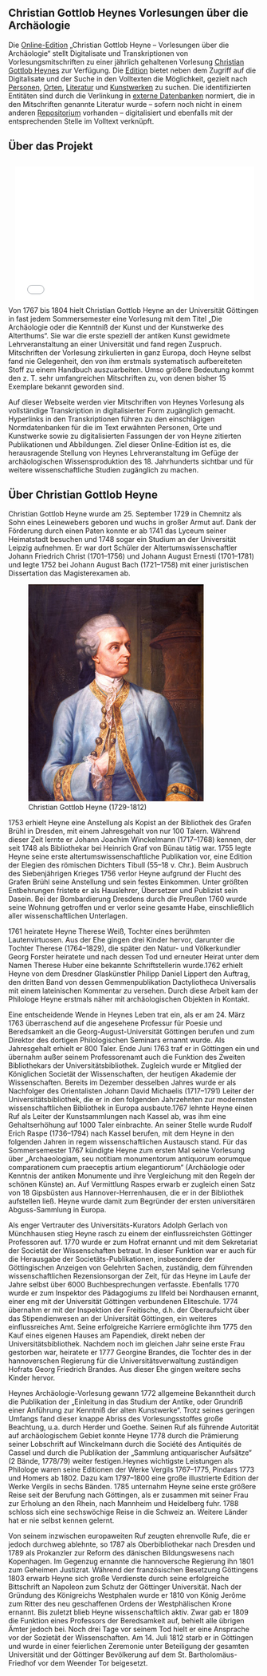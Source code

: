Christian Gottlob Heynes Vorlesungen über die Archäologie
---------------------------------------------------------

Die [Online-Edition](javascript:void(0)) „Christian Gottlob Heyne –
Vorlesungen über die Archäologie“ stellt Digitalisate und
Transkriptionen von Vorlesungsmitschriften zu einer jährlich gehaltenen
Vorlesung [Christian Gottlob Heynes](#startContentHeyne) zur Verfügung.
Die [Edition](javascript:void(0)) bietet neben dem Zugriff auf die
Digitalisate und der Suche in den Volltexten die Möglichkeit, gezielt
nach [Personen](#?page=#indices_page&link=#linkindices),
[Orten](#?page=#indices_page&link=#linkindices),
[Literatur](#?page=#indices_page&link=#linkindices) und
[Kunstwerken](#?page=#indices_page&link=#linkindices) zu suchen. Die
identifizierten Entitäten sind durch die Verlinkung in [externe
Datenbanken](#?page=#databases_page) normiert, die in den Mitschriften
genannte Literatur wurde – sofern noch nicht in einem anderen
[Repositorium](#?page=#databases_page) vorhanden – digitalisiert und
ebenfalls mit der entsprechenden Stelle im Volltext verknüpft.

Über das Projekt
----------------
<iframe width="480" height="270" style="float:right;padding: 10px; margin-left:10px;" src="//www.youtube-nocookie.com/embed/_PWeiNO9Yeg?rel=0" frameborder="0" allowfullscreen></iframe>

Von 1767 bis 1804 hielt Christian Gottlob Heyne an der Universität
Göttingen in fast jedem Sommersemester eine Vorlesung mit dem Titel „Die
Archäologie oder die Kenntniß der Kunst und der Kunstwerke des
Alterthums“. Sie war die erste speziell der antiken Kunst gewidmete
Lehrveranstaltung an einer Universität und fand regen Zuspruch.
Mitschriften der Vorlesung zirkulierten in ganz Europa, doch Heyne
selbst fand nie Gelegenheit, den von ihm erstmals systematisch
aufbereiteten Stoff zu einem Handbuch auszuarbeiten. Umso größere
Bedeutung kommt den z. T. sehr umfangreichen Mitschriften zu, von denen
bisher 15 Exemplare bekannt geworden sind.

Auf dieser Webseite werden vier Mitschriften von Heynes Vorlesung als
vollständige Transkription in digitalisierter Form zugänglich gemacht.
Hyperlinks in den Transkriptionen führen zu den einschlägigen
Normdatenbanken für die im Text erwähnten Personen, Orte und Kunstwerke
sowie zu digitalisierten Fassungen der von Heyne zitierten Publikationen
und Abbildungen. Ziel dieser Online-Edition ist es, die herausragende
Stellung von Heynes Lehrveranstaltung im Gefüge der archäologischen
Wissensproduktion des 18. Jahrhunderts sichtbar und für weitere
wissenschaftliche Studien zugänglich zu machen.

<a name="startContentHeyne"></a>Über Christian Gottlob Heyne
----------------------------

Christian Gottlob Heyne wurde am 25. September 1729 in Chemnitz als Sohn
eines Leinewebers geboren und wuchs in großer Armut auf. Dank der
Förderung durch einen Paten konnte er ab 1741 das Lyceum seiner
Heimatstadt besuchen und 1748 sogar ein Studium an der Universität
Leipzig aufnehmen. Er war dort Schüler der Altertumswissenschaftler
Johann Friedrich Christ (1701–1756) und Johann August Ernesti
(1701–1781) und legte 1752 bei Johann August Bach (1721–1758) mit einer
juristischen Dissertation das Magisterexamen ab.
<figure class="image-in-text-left">
	<img alt="" src="./Resources/Public/Images/heyne.jpg" class="img">
	<figcaption>
		Christian Gottlob Heyne (1729-1812)
	</figcaption>
</figure>

1753 erhielt Heyne eine Anstellung als Kopist an der Bibliothek des
Grafen Brühl in Dresden, mit einem Jahresgehalt von nur 100 Talern.
Während dieser Zeit lernte er Johann Joachim Winckelmann (1717–1768)
kennen, der seit 1748 als Bibliothekar bei Heinrich Graf von Bünau tätig
war. 1755 legte Heyne seine erste altertumswissenschaftliche Publikation
vor, eine Edition der Elegien des römischen Dichters Tibull (55–18 v.
Chr.). Beim Ausbruch des Siebenjährigen Krieges 1756 verlor Heyne
aufgrund der Flucht des Grafen Brühl seine Anstellung und sein festes
Einkommen. Unter größten Entbehrungen fristete er als Hauslehrer,
Übersetzer und Publizist sein Dasein. Bei der Bombardierung Dresdens
durch die Preußen 1760 wurde seine Wohnung getroffen und er verlor seine
gesamte Habe, einschließlich aller wissenschaftlichen Unterlagen.

1761 heiratete Heyne Therese Weiß, Tochter eines berühmten
Lautenvirtuosen. Aus der Ehe gingen drei Kinder hervor, darunter die
Tochter Therese (1764–1829), die später den Natur- und Völkerkundler
Georg Forster heiratete und nach dessen Tod und erneuter Heirat unter
dem Namen Therese Huber eine bekannte Schriftstellerin wurde.1762
erhielt Heyne von dem Dresdner Glaskünstler Philipp Daniel Lippert den
Auftrag, den dritten Band von dessen Gemmenpublikation Dactyliotheca
Universalis mit einem lateinischen Kommentar zu versehen. Durch diese
Arbeit kam der Philologe Heyne erstmals näher mit archäologischen
Objekten in Kontakt.

Eine entscheidende Wende in Heynes Leben trat ein, als er am 24. März
1763 überraschend auf die angesehene Professur für Poesie und
Beredsamkeit an die Georg-August-Universität Göttingen berufen und zum
Direktor des dortigen Philologischen Seminars ernannt wurde. Als
Jahresgehalt erhielt er 800 Taler. Ende Juni 1763 traf er in Göttingen
ein und übernahm außer seinem Professorenamt auch die Funktion des
Zweiten Bibliothekars der Universitätsbibliothek. Zugleich wurde er
Mitglied der Königlichen Societät der Wissenschaften, der heutigen
Akademie der Wissenschaften. Bereits im Dezember desselben Jahres wurde
er als Nachfolger des Orientalisten Johann David Michaelis (1717–1791)
Leiter der Universitätsbibliothek, die er in den folgenden Jahrzehnten
zur modernsten wissenschaftlichen Bibliothek in Europa ausbaute.1767
lehnte Heyne einen Ruf als Leiter der Kunstsammlungen nach Kassel ab,
was ihm eine Gehaltserhöhung auf 1000 Taler einbrachte. An seiner Stelle
wurde Rudolf Erich Raspe (1736–1794) nach Kassel berufen, mit dem Heyne
in den folgenden Jahren in regem wissenschaftlichen Austausch stand. Für
das Sommersemester 1767 kündigte Heyne zum ersten Mal seine Vorlesung
über „Archaeologiam, seu notitiam monumentorum antiquorum eorumque
comparationem cum praeceptis artium elegantiorum“ (Archäologie oder
Kenntnis der antiken Monumente und ihre Vergleichung mit den Regeln der
schönen Künste) an. Auf Vermittlung Raspes erwarb er zugleich einen Satz
von 18 Gipsbüsten aus Hannover-Herrenhausen, die er in der Bibliothek
aufstellen ließ. Heyne wurde damit zum Begründer der ersten
universitären Abguss-Sammlung in Europa.

Als enger Vertrauter des Universitäts-Kurators Adolph Gerlach von
Münchhausen stieg Heyne rasch zu einem der einflussreichsten Göttinger
Professoren auf. 1770 wurde er zum Hofrat ernannt und mit dem
Sekretariat der Societät der Wissenschaften betraut. In dieser Funktion
war er auch für die Herausgabe der Societäts-Publikationen, insbesondere
der Göttingischen Anzeigen von Gelehrten Sachen, zuständig, dem
führenden wissenschaftlichen Rezensionsorgan der Zeit, für das Heyne im
Laufe der Jahre selbst über 6000 Buchbesprechungen verfasste. Ebenfalls
1770 wurde er zum Inspektor des Pädagogiums zu Ilfeld bei Nordhausen
ernannt, einer eng mit der Universität Göttingen verbundenen
Eliteschule. 1774 übernahm er mit der Inspektion der Freitische, d.h.
der Oberaufsicht über das Stipendienwesen an der Universität Göttingen,
ein weiteres einflussreiches Amt. Seine erfolgreiche Karriere
ermöglichte ihm 1775 den Kauf eines eigenen Hauses am Papendiek, direkt
neben der Universitätsbibliothek. Nachdem noch im gleichen Jahr seine
erste Frau gestorben war, heiratete er 1777 Georgine Brandes, die
Tochter des in der hannoverschen Regierung für die
Universitätsverwaltung zuständigen Hofrats Georg Friedrich Brandes. Aus
dieser Ehe gingen weitere sechs Kinder hervor.

Heynes Archäologie-Vorlesung gewann 1772 allgemeine Bekanntheit durch
die Publikation der „Einleitung in das Studium der Antike, oder Grundriß
einer Anführung zur Kenntniß der alten Kunstwerke“. Trotz seines
geringen Umfangs fand dieser knappe Abriss des Vorlesungsstoffes große
Beachtung, u.a. durch Herder und Goethe. Seinen Ruf als führende
Autorität auf archäologischem Gebiet konnte Heyne 1778 durch die
Prämierung seiner Lobschrift auf Winckelmann durch die Société des
Antiquités de Cassel und durch die Publikation der „Sammlung
antiquarischer Aufsätze“ (2 Bände, 1778/79) weiter festigen.Heynes
wichtigste Leistungen als Philologe waren seine Editionen der Werke
Vergils 1767–1775, Pindars 1773 und Homers ab 1802. Dazu kam 1797–1800
eine große illustrierte Edition der Werke Vergils in sechs Bänden. 1785
unternahm Heyne seine erste größere Reise seit der Berufung nach
Göttingen, als er zusammen mit seiner Frau zur Erholung an den Rhein,
nach Mannheim und Heidelberg fuhr. 1788 schloss sich eine sechswöchige
Reise in die Schweiz an. Weitere Länder hat er nie selbst kennen
gelernt.

Von seinem inzwischen europaweiten Ruf zeugten ehrenvolle Rufe, die er
jedoch durchweg ablehnte, so 1787 als Oberbibliothekar nach Dresden und
1789 als Prokanzler zur Reform des dänischen Bildungswesens nach
Kopenhagen. Im Gegenzug ernannte die hannoversche Regierung ihn 1801 zum
Geheimen Justizrat. Während der französischen Besetzung Göttingens 1803
erwarb Heyne sich große Verdienste durch seine erfolgreiche Bittschrift
an Napoleon zum Schutz der Göttinger Universität. Nach der Gründung des
Königreichs Westphalen wurde er 1810 von König Jerôme zum Ritter des neu
geschaffenen Ordens der Westphälischen Krone ernannt. Bis zuletzt blieb
Heyne wissenschaftlich aktiv. Zwar gab er 1809 die Funktion eines
Professors der Beredsamkeit auf, behielt alle übrigen Ämter jedoch bei.
Noch drei Tage vor seinem Tod hielt er eine Ansprache vor der Sozietät
der Wissenschaften. Am 14. Juli 1812 starb er in Göttingen und wurde in
einer feierlichen Zeremonie unter Beteiligung der gesamten Universität
und der Göttinger Bevölkerung auf dem St. Bartholomäus-Friedhof vor dem
Weender Tor beigesetzt.
